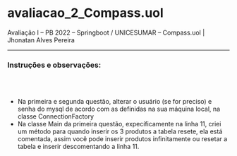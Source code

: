 <h1> avaliacao_2_Compass.uol </h1>

<p>Avaliação I – PB 2022 – Springboot / UNICESUMAR – Compass.uol | Jhonatan Alves Pereira</p>
<hr>

<h3>Instruções e observações: </h3>
<br><br>
<ul>
  <li>Na primeira e segunda questão, alterar o usuário (se for preciso) e senha do mysql de acordo com as definidas na sua máquina local, na classe           ConnectionFactory</li>
  <li>Na classe Main da primeira questão, expecíficamente na linha 11, criei um método para quando inserir os 3 produtos a tabela resete, ela está           comentada, assim você pode inserir produtos infinitamente ou resetar a tabela e inserir descomentando a linha 11.</li>
</ul>

